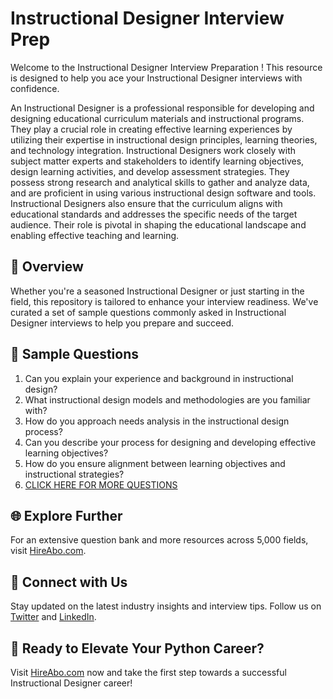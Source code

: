 # Instructional Designer Interview Prep

Welcome to the Instructional Designer Interview Preparation ! This resource is designed to help you ace your Instructional Designer interviews with confidence.

An Instructional Designer is a professional responsible for developing and designing educational curriculum materials and instructional programs. They play a crucial role in creating effective learning experiences by utilizing their expertise in instructional design principles, learning theories, and technology integration. Instructional Designers work closely with subject matter experts and stakeholders to identify learning objectives, design learning activities, and develop assessment strategies. They possess strong research and analytical skills to gather and analyze data, and are proficient in using various instructional design software and tools. Instructional Designers also ensure that the curriculum aligns with educational standards and addresses the specific needs of the target audience. Their role is pivotal in shaping the educational landscape and enabling effective teaching and learning.

## 🚀 Overview

Whether you're a seasoned Instructional Designer or just starting in the field, this repository is tailored to enhance your interview readiness. We've curated a set of sample questions commonly asked in Instructional Designer interviews to help you prepare and succeed.

## 📝 Sample Questions

1. Can you explain your experience and background in instructional design?
2. What instructional design models and methodologies are you familiar with?
3. How do you approach needs analysis in the instructional design process?
4. Can you describe your process for designing and developing effective learning objectives?
5. How do you ensure alignment between learning objectives and instructional strategies?
6. [CLICK HERE FOR MORE QUESTIONS](https://hireabo.com/job/4_4_2/Instructional%20Designer)

## 🌐 Explore Further

For an extensive question bank and more resources across 5,000 fields, visit [HireAbo.com](https://www.hireabo.com).

## 📱 Connect with Us

Stay updated on the latest industry insights and interview tips. Follow us on [Twitter](https://twitter.com/hireabo) and [LinkedIn](https://www.linkedin.com/in/hire-abo-3609972a8/).

## 🚀 Ready to Elevate Your Python Career?

Visit [HireAbo.com](https://www.hireabo.com) now and take the first step towards a successful Instructional Designer career!